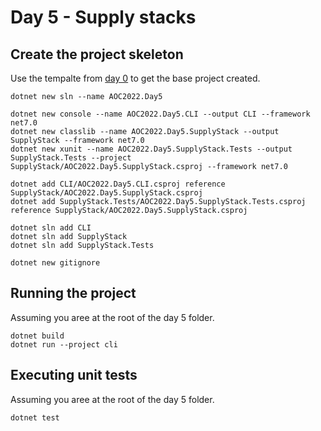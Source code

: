 # Day 5 - Supply stacks

## Create the project skeleton

Use the tempalte from [day 0](../day0/README.md) to get the base project created.


```
dotnet new sln --name AOC2022.Day5

dotnet new console --name AOC2022.Day5.CLI --output CLI --framework net7.0
dotnet new classlib --name AOC2022.Day5.SupplyStack --output SupplyStack --framework net7.0
dotnet new xunit --name AOC2022.Day5.SupplyStack.Tests --output SupplyStack.Tests --project SupplyStack/AOC2022.Day5.SupplyStack.csproj --framework net7.0

dotnet add CLI/AOC2022.Day5.CLI.csproj reference SupplyStack/AOC2022.Day5.SupplyStack.csproj
dotnet add SupplyStack.Tests/AOC2022.Day5.SupplyStack.Tests.csproj reference SupplyStack/AOC2022.Day5.SupplyStack.csproj

dotnet sln add CLI
dotnet sln add SupplyStack
dotnet sln add SupplyStack.Tests

dotnet new gitignore
```

## Running the project

Assuming you aree at the root of the day 5 folder.

``` 
dotnet build
dotnet run --project cli
```

## Executing unit tests

Assuming you aree at the root of the day 5 folder.

```
dotnet test
```
